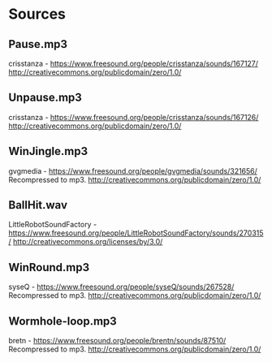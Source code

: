 # Sources

## Pause.mp3
crisstanza - https://www.freesound.org/people/crisstanza/sounds/167127/
http://creativecommons.org/publicdomain/zero/1.0/

## Unpause.mp3
crisstanza - https://www.freesound.org/people/crisstanza/sounds/167126/
http://creativecommons.org/publicdomain/zero/1.0/

## WinJingle.mp3
gvgmedia - https://www.freesound.org/people/gvgmedia/sounds/321656/
Recompressed to mp3.
http://creativecommons.org/publicdomain/zero/1.0/

## BallHit.wav
LittleRobotSoundFactory - https://www.freesound.org/people/LittleRobotSoundFactory/sounds/270315/
http://creativecommons.org/licenses/by/3.0/

## WinRound.mp3
syseQ - https://www.freesound.org/people/syseQ/sounds/267528/
Recompressed to mp3.
http://creativecommons.org/publicdomain/zero/1.0/

## Wormhole-loop.mp3
bretn - https://www.freesound.org/people/brentn/sounds/87510/
Recompressed to mp3.
http://creativecommons.org/publicdomain/zero/1.0/
